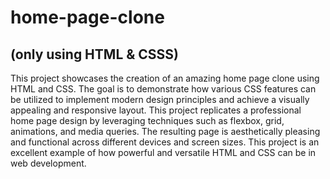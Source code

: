 # home-page-clone

## (only using HTML & CSSS)

This project showcases the creation of an amazing home page clone using HTML and CSS. 
The goal is to demonstrate how various CSS features can be utilized to implement modern design principles and achieve a visually 
appealing and responsive layout. This project replicates a professional home page design by leveraging techniques such as flexbox, 
grid, animations, and media queries. The resulting page is aesthetically pleasing and functional across different devices and 
screen sizes. This project is an excellent example of how powerful and versatile HTML and CSS can be in web development.